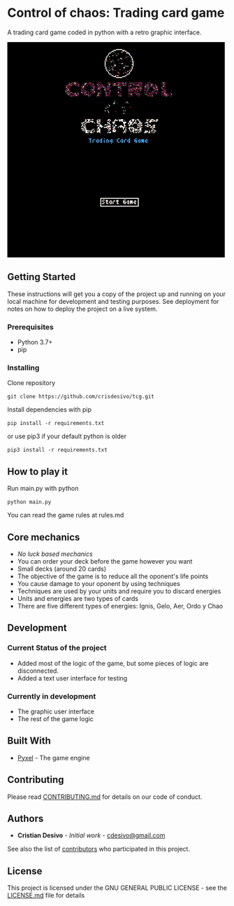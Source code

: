 # Control of chaos: Trading card game

A trading card game coded in python with a retro graphic interface.

![Main Menu](Main-menu-coctcg.gif)

## Getting Started

These instructions will get you a copy of the project up and running on your local machine for development and testing purposes. See deployment for notes on how to deploy the project on a live system.

### Prerequisites

* Python 3.7+
* pip

### Installing

Clone repository

```
git clone https://github.com/crisdesivo/tcg.git
```

Install dependencies with pip

```
pip install -r requirements.txt
```

or use pip3 if your default python is older

```
pip3 install -r requirements.txt
```

## How to play it

Run main.py with python

```
python main.py
```

You can read the game rules at rules.md

## Core mechanics

* *No luck based mechanics*
* You can order your deck before the game however you want
* Small decks (around 20 cards)
* The objective of the game is to reduce all the oponent's life points
* You cause damage to your oponent by using techniques
* Techniques are used by your units and require you to discard energies
* Units and energies are two types of cards
* There are five different types of energies: Ignis, Gelo, Aer, Ordo y Chao


## Development

### Current Status of the project

* Added most of the logic of the game, but some pieces of logic are disconnected.
* Added a text user interface for testing

### Currently in development

* The graphic user interface
* The rest of the game logic

## Built With

* [Pyxel](https://github.com/kitao/pyxel) - The game engine

## Contributing

Please read [CONTRIBUTING.md](https://github.com/crisdesivo/tcg/blob/develop/CONTRIBUTING.md) for details on our code of conduct.

## Authors

* **Cristian Desivo** - *Initial work* - [cdesivo@gmail.com](mailto:cdesivo@gmail.com)

See also the list of [contributors](https://github.com/your/project/contributors) who participated in this project.

## License

This project is licensed under the GNU GENERAL PUBLIC LICENSE - see the [LICENSE.md](LICENSE.md) file for details
